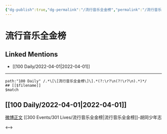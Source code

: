```yaml
---
{"dg-publish":true,"dg-permalink":"/流行音乐全金榜","permalink":"/流行音乐全金榜/"}
---
```


# 流行音乐全金榜

## Linked Mentions
- [[100 Daily/2022-04-01\|2022-04-01]]


---

```expander
path:"100 Daily" /.*\[\[流行音乐全金榜\]\].*(?:\r?\n(?!\r?\n).*)*/
## [[$filename]]
$match
```
## [[100 Daily/2022-04-01\|2022-04-01]]
[微博正文](https://m.weibo.cn/5625009813/4753417526578256) [[300 Events/301 Lives/流行音乐全金榜\|流行音乐全金榜]]-胡同少年志

<-->
